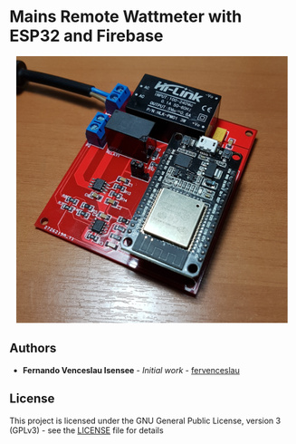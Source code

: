 <!---![Wattmeter Board](demo/board-demo.jpg width="480")--->
# Mains Remote Wattmeter with ESP32 and Firebase

<p align="center">
  <img width="480" src="demo/board-demo.jpg">
</p>

## Authors

* **Fernando Venceslau Isensee** - *Initial work* - [fervenceslau](https://github.com/fervenceslau/)

## License

This project is licensed under the GNU General Public License, version 3 (GPLv3) - see the [LICENSE](LICENSE) file for details